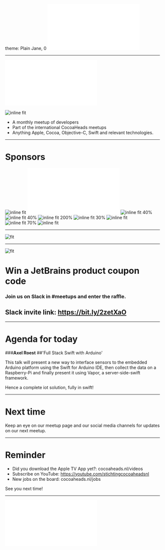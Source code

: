 theme: Plain Jane, 0
 ![fit 150%](../../Logos/CocoaHeadsNL.pdf)

---

![right](../../Logos/CocoaHeadsNL.pdf)

![inline fit](../../Images/4.jpg)

- A monthly meetup of developers
- Part of the international CocoaHeads meetups
- Anything Apple, Cocoa, Objective-C, Swift and relevant technologies.

---

# Sponsors
![inline fit](../../Logos/jetbrains.png) ![inline fit 40%](../../Logos/egeniq.pdf) ![inline fit 40%](../../Logos/parkmobile.png)
![inline fit 40%](../../Logos/abnamro.png) ![inline fit 200%](../../Logos/achmea.jpg) ![inline fit 30%](../../Logos/q42.png)
![inline fit](../../Logos/getaround.png) ![inline fit 70%](../../Logos/anwb400.png) ![inline fit](../../Logos/moneybird-logo-full-blue.png)


---

![fit](../../Images/swag.png)

---

![fit](../../Logos/jetbrains.png)
# Win a JetBrains product coupon code

### Join us on Slack in #meetups and enter the raffle.

## Slack invite link: https://bit.ly/2zetXaO

---

# Agenda for today

###**Axel Roest**
##'Full Stack Swift with Arduino'

This talk will present a new way to interface sensors to the embedded Arduino platform using the Swift for Arduino IDE, then collect the data on a Raspberry-Pi and finally present it using Vapor, a server-side-swift framework.

Hence a complete iot solution, fully in swift!

---


# Next time

Keep an eye on our meetup page and our social media channels for updates on our next meetup.

---

# Reminder

- Did you download the Apple TV App yet?: cocoaheads.nl/videos
- Subscribe on YouTube: https://youtube.com/stichtingcocoaheadsnl
- New jobs on the board: cocoaheads.nl/jobs

See you next time!

---

![fit](../../Logos/CocoaHeadsNL.pdf)

